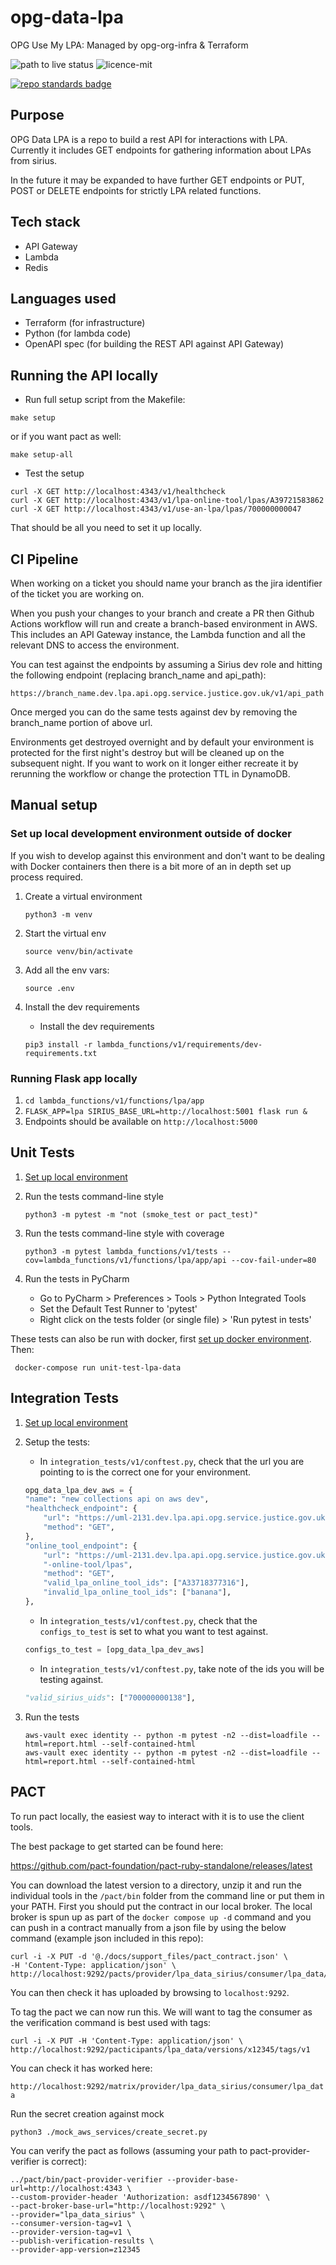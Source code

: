 # opg-data-lpa

OPG Use My LPA: Managed by opg-org-infra &amp; Terraform

![path to live status](https://github.com/ministryofjustice/opg-data-lpa/actions/workflows/deploy.yml/badge.svg)
![licence-mit](https://img.shields.io/github/license/ministryofjustice/opg-data-lpa.svg)


[![repo standards badge](https://img.shields.io/badge/dynamic/json?color=blue&style=for-the-badge&logo=github&label=MoJ%20Compliant&query=%24.result&url=https%3A%2F%2Foperations-engineering-reports.cloud-platform.service.justice.gov.uk%2Fapi%2Fv1%2Fcompliant_public_repositories%2Fendpoint%2Fopg-data-lpa)](https://operations-engineering-reports.cloud-platform.service.justice.gov.uk/public-report/opg-data-lpa 'Link to report')

## Purpose

OPG Data LPA is a repo to build a rest API for interactions with LPA. Currently it includes GET endpoints for
gathering information about LPAs from sirius.

In the future it may be expanded to have further GET endpoints or PUT, POST or DELETE endpoints for  strictly
LPA related functions.

## Tech stack

- API Gateway
- Lambda
- Redis

## Languages used

- Terraform (for infrastructure)
- Python (for lambda code)
- OpenAPI spec (for building the REST API against API Gateway)

## Running the API locally

- Run full setup script from the Makefile:

```
make setup
```

or if you want pact as well:

```
make setup-all
```

- Test the setup

```
curl -X GET http://localhost:4343/v1/healthcheck
curl -X GET http://localhost:4343/v1/lpa-online-tool/lpas/A39721583862
curl -X GET http://localhost:4343/v1/use-an-lpa/lpas/700000000047
```

That should be all you need to set it up locally.

## CI Pipeline

When working on a ticket you should name your branch as the jira identifier of the ticket you are working on.

When you push your changes to your branch and create a PR then Github Actions workflow will run and create a branch-based environment in AWS. This includes an API Gateway instance, the Lambda function and all the relevant DNS to access the environment.

You can test against the endpoints by assuming a Sirius dev role and hitting the following endpoint (replacing branch_name and api_path):

```
https://branch_name.dev.lpa.api.opg.service.justice.gov.uk/v1/api_path
```

Once merged you can do the same tests against dev by removing the branch_name portion of above url.

Environments get destroyed overnight and by default your environment is protected for the first night's destroy but
will be cleaned up on the subsequent night. If you want to work on it longer either recreate it by rerunning the workflow
or  change the protection TTL in DynamoDB.

## Manual setup

### Set up local development environment outside of docker

If you wish to develop against this environment and don't want to be dealing with Docker containers then there
is a bit more of an in depth set up process required.

1. Create a virtual environment

    ```shell
    python3 -m venv
    ```

1. Start the virtual env

    ```shell
    source venv/bin/activate
    ```

1. Add all the env vars:

    ```shell
    source .env
    ```

1. Install the dev requirements
    - Install the dev requirements

    ```shell
    pip3 install -r lambda_functions/v1/requirements/dev-requirements.txt
    ```

### Running Flask app locally

1. `cd lambda_functions/v1/functions/lpa/app`
2. `FLASK_APP=lpa SIRIUS_BASE_URL=http://localhost:5001 flask run &`
3. Endpoints should be available on `http://localhost:5000`

## Unit Tests

1. [Set up local environment](#set-up-local-development-environment-outside-of-docker)

1. Run the tests command-line style

    ```shell
    python3 -m pytest -m "not (smoke_test or pact_test)"
    ```

1. Run the tests command-line style with coverage

    ```shell
    python3 -m pytest lambda_functions/v1/tests --cov=lambda_functions/v1/functions/lpa/app/api --cov-fail-under=80
    ```

1. Run the tests in PyCharm

    - Go to PyCharm > Preferences > Tools > Python Integrated Tools
    - Set the Default Test Runner to 'pytest'
    - Right click on the tests folder (or single file) > 'Run pytest in tests'


These tests can also be run with docker, first [set up docker environment](#running-the-api-locally). 
Then:
   ```shell
    docker-compose run unit-test-lpa-data
   ```

## Integration Tests

1. [Set up local environment](#set-up-local-development-environment-outside-of-docker)

1. Setup the tests:
    - In `integration_tests/v1/conftest.py`, check that the url you are pointing to is the correct one for your environment.

    ```python
    opg_data_lpa_dev_aws = {
    "name": "new collections api on aws dev",
    "healthcheck_endpoint": {
        "url": "https://uml-2131.dev.lpa.api.opg.service.justice.gov.uk/v1/healthcheck",
        "method": "GET",
    },
    "online_tool_endpoint": {
        "url": "https://uml-2131.dev.lpa.api.opg.service.justice.gov.uk/v1/lpa"
        "-online-tool/lpas",
        "method": "GET",
        "valid_lpa_online_tool_ids": ["A33718377316"],
        "invalid_lpa_online_tool_ids": ["banana"],
    },
    ```

    - In `integration_tests/v1/conftest.py`, check that the `configs_to_test` is set to what you want to test against.

    ```python
    configs_to_test = [opg_data_lpa_dev_aws]
    ```

    - In `integration_tests/v1/conftest.py`, take note of the ids you will be testing against.

    ```python
    "valid_sirius_uids": ["700000000138"],
    ```

1. Run the tests

    ```shell
    aws-vault exec identity -- python -m pytest -n2 --dist=loadfile --html=report.html --self-contained-html
    aws-vault exec identity -- python -m pytest -n2 --dist=loadfile --html=report.html --self-contained-html
    ```

## PACT

To run pact locally, the easiest way to interact with it is to use the client tools.

The best package to get started can be found here:

<https://github.com/pact-foundation/pact-ruby-standalone/releases/latest>

You can download the latest version to a directory, unzip it and run the individual tools
in the `/pact/bin` folder from the command line or put them in your PATH.
First you should put the contract in our local broker. The local broker is spun up as part
of the `docker compose up -d` command and you can push in a contract manually from a json file
by using the below command (example json included in this repo):

```shell
curl -i -X PUT -d '@./docs/support_files/pact_contract.json' \
-H 'Content-Type: application/json' \
http://localhost:9292/pacts/provider/lpa_data_sirius/consumer/lpa_data/version/x12345
```

You can then check it has uploaded by browsing to `localhost:9292`.

To tag the pact we can now run this. We will want to tag the consumer as
the verification command is best used with tags:

```shell
curl -i -X PUT -H 'Content-Type: application/json' \
http://localhost:9292/pacticipants/lpa_data/versions/x12345/tags/v1
```

You can check it has worked here:

`http://localhost:9292/matrix/provider/lpa_data_sirius/consumer/lpa_data`

Run the secret creation against mock

```python3 ./mock_aws_services/create_secret.py```

You can verify the pact as follows (assuming your path to pact-provider-verifier is correct):

```shell
../pact/bin/pact-provider-verifier --provider-base-url=http://localhost:4343 \
--custom-provider-header 'Authorization: asdf1234567890' \
--pact-broker-base-url="http://localhost:9292" \
--provider="lpa_data_sirius" \
--consumer-version-tag=v1 \
--provider-version-tag=v1 \
--publish-verification-results \
--provider-app-version=z12345
```
